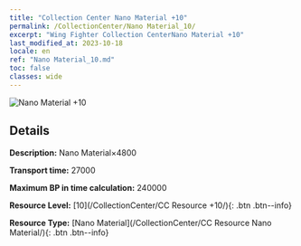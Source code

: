 ```yaml
---
title: "Collection Center Nano Material +10"
permalink: /CollectionCenter/Nano Material_10/
excerpt: "Wing Fighter Collection CenterNano Material +10"
last_modified_at: 2023-10-18
locale: en
ref: "Nano Material_10.md"
toc: false
classes: wide
---
```



![Nano Material +10](/images/cc/CC_Nano_Material_6.png)

## Details

  **Description:** Nano Material×4800

  **Transport time:** 27000

  **Maximum BP in time calculation:** 240000

  **Resource Level:** [10](/CollectionCenter/CC Resource +10/){: .btn .btn--info}

  **Resource Type:** [Nano Material](/CollectionCenter/CC Resource Nano Material/){: .btn .btn--info}

